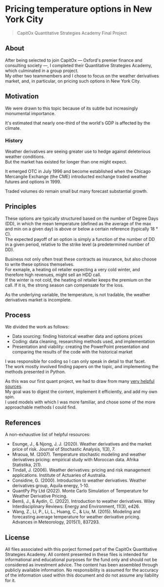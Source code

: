 # Pricing temperature options in New York City

> CapitOx Quantitative Strategies Academy Final Project

## About

After being selected to join CapitOx &mdash; Oxford's premier finance and consulting society &mdash;, I completed their Quantitative Strategies Academy, which culminated in a group project.  
My other two teammembers and I chose to focus on the weather derivatives market, and, in particular, on pricing such options in New York City.

## Motivation

We were drawn to this topic because of its subtle but increasingly monumental importance.

It's estimated that nearly one-third of the world's GDP is affected by the climate.

### History

Weather derivatives are seeing greater use to hedge against deleterious weather conditions.  
But the market has existed for longer than one might expect.

It emerged OTC in July 1996 and become established when the Chicago Mercangile Exchange (the CME) introducted exchange traded weather futures and options in 1999.

Traded volumes do remain small but many forecast substantial growth.

## Principles

These options are typically structured based on the number of Degree Days (DD), in which the mean temperature (defined as the average of the max and min on a given day) is above or below a certain reference (typically 18 &deg; C).  
The expected payoff of an option is simply a function of the number of DD in a given period, relative to the strike level (a predetermined number of DD).

Business not only often treat these contracts as insurance, but also choose to write these optinos themselves.  
For exmaple, a heating oil retailer expecting a very cold winter, and therefore high revenues, might sell an HDD call.  
If the winter is not cold, the heating oil retailer keeps the premium on the call. If it is, the strong season can compensate for the loss.

As the underlying variable, the temperature, is not tradable, the weather derivatives market is incomplete.

## Process

We divided the work as follows:
- Data sourcing: finding historical weather data and options prices
- Coding: data cleaning, researching methods used, and implementation
- Presentation and viability: creating the PowerPoint presentation and comparing the results of the code with the historical market

I was responsible for coding so I can only speak in detail to that facet.  
The work mostly involved finding papers on the topic, and implementing the methods presented in Python.

As this was our first quant project, we had to draw from many [very helpful sources](#-references).  
My goal was to digest the content, implement it efficiently, and add my own spin.  
I used models with which I was more familiar, and chose some of the more approachable methods I could find.

## References

A non-exhaustive list of helpful resources:
- Esunge, J., & Njong, J. J. (2020). Weather derivatives and the market price of risk. Journal of Stochastic Analysis, 1(3), 7.
- Mraoua, M. (2007). Temperature stochastic modeling and weather derivatives pricing: empirical study with Moroccan data. Afrika Statistika, 2(1).
- Tindall, J. (2006). Weather derivatives: pricing and risk management applications. Institute of Actuaries of Australia.
- Considine, G. (2000). Introduction to weather derivatives. Weather derivatives group, Aquila energy, 1-10.
- QuantPy Pty Ltd (2022). Monte Carlo Simulation of Temperature for Weather Derivative Pricing.
- Bemš, J., & Aydin, C. (2022). Introduction to weather derivatives. Wiley Interdisciplinary Reviews: Energy and Environment, 11(3), e426.
- Wang, Z., Li, P., Li, L., Huang, C., & Liu, M. (2015). Modeling and forecasting average temperature for weather derivative pricing. Advances in Meteorology, 2015(1), 837293.

## License

All files associated with this porject formed part of the CapitOx Quantitative Strategies Academy. All content presented in these files is intended for informational and educational purposes for the fund only and should not be considered as investment advice. The content has been assembled through publicly available information. No responsibility is assumed for the accuracy of the information used within this document and do not assume any liability for it.
